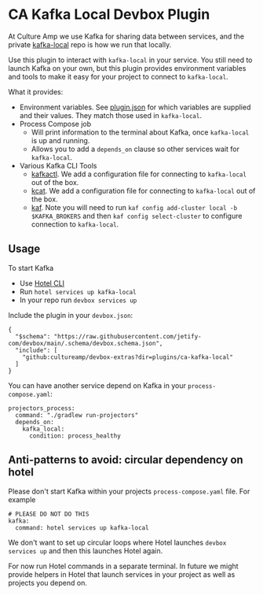 # CA Kafka Local Devbox Plugin

At Culture Amp we use Kafka for sharing data between services, and the private [kafka-local](https://github.com/cultureamp/kafka-local) repo is how we run that locally.

Use this plugin to interact with `kafka-local` in your service. You still need to launch Kafka on your own, but this plugin provides environment variables and tools to make it easy for your project to connect to `kafka-local`.

What it provides:

- Environment variables. See [plugin.json](./plugin.json) for which variables are supplied and their values. They match those used in `kafka-local`.
- Process Compose job
  - Will print information to the terminal about Kafka, once `kafka-local` is up and running.
  - Allows you to add a `depends_on` clause so other services wait for `kafka-local`.
- Various Kafka CLI Tools
  - [kafkactl](https://deviceinsight.github.io/kafkactl/). We add a configuration file for connecting to `kafka-local` out of the box.
  - [kcat](https://github.com/edenhill/kcat). We add a configuration file for connecting to `kafka-local` out of the box.
  - [kaf](https://github.com/birdayz/kaf). Note you will need to run `kaf config add-cluster local -b $KAFKA_BROKERS` and then `kaf config select-cluster` to configure connection to `kafka-local`.

## Usage

To start Kafka

- Use [Hotel CLI](https://github.com/cultureamp/hotel)
- Run `hotel services up kafka-local`
- In your repo run `devbox services up`

Include the plugin in your `devbox.json`:

    {
      "$schema": "https://raw.githubusercontent.com/jetify-com/devbox/main/.schema/devbox.schema.json",
      "include": [
        "github:cultureamp/devbox-extras?dir=plugins/ca-kafka-local"
      ]
    }

You can have another service depend on Kafka in your `process-compose.yaml`:

    projectors_process:
      command: "./gradlew run-projectors"
      depends_on:
        kafka_local:
          condition: process_healthy

## Anti-patterns to avoid: circular dependency on hotel

Please don't start Kafka within your projects `process-compose.yaml` file. For example

    # PLEASE DO NOT DO THIS
    kafka:
      command: hotel services up kafka-local

We don't want to set up circular loops where Hotel launches `devbox services up` and then this launches Hotel again.

For now run Hotel commands in a separate terminal. In future we might provide helpers in Hotel that launch services in your project as well as projects you depend on.

